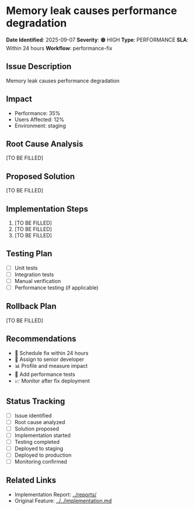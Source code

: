 # Memory leak causes performance degradation

**Date Identified**: 2025-09-07
**Severity**: 🟠 HIGH
**Type**: PERFORMANCE
**SLA**: Within 24 hours
**Workflow**: performance-fix

## Issue Description
Memory leak causes performance degradation

## Impact
- Performance: 35%
- Users Affected: 12%
- Environment: staging

## Root Cause Analysis
[TO BE FILLED]

## Proposed Solution
[TO BE FILLED]

## Implementation Steps
1. [TO BE FILLED]
2. [TO BE FILLED]
3. [TO BE FILLED]

## Testing Plan
- [ ] Unit tests
- [ ] Integration tests
- [ ] Manual verification
- [ ] Performance testing (if applicable)

## Rollback Plan
[TO BE FILLED]

## Recommendations
- 📅 Schedule fix within 24 hours
- 👥 Assign to senior developer
- 📊 Profile and measure impact
- 🧪 Add performance tests
- 📈 Monitor after fix deployment

## Status Tracking
- [ ] Issue identified
- [ ] Root cause analyzed
- [ ] Solution proposed
- [ ] Implementation started
- [ ] Testing completed
- [ ] Deployed to staging
- [ ] Deployed to production
- [ ] Monitoring confirmed

## Related Links
- Implementation Report: [../reports/](../reports/)
- Original Feature: [../../implementation.md](../../implementation.md)
